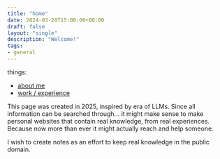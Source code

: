 ```yaml
---
title: "home"
date: 2024-03-28T15:00:00+00:00
draft: false
layout: "single"
description: "Welcome!"
tags:
- general
---
```


things:
- [about me](/about/)
- [work / experience](/work/)


This page was created in 2025, inspired by era of LLMs. Since all information can be searched through...
it might make sense to make personal websites that contain real knowledge, from real experiences.
Because now more than ever it might actually reach and help someone.

I wish to create notes as an effort to keep real knowledge in the public domain.

